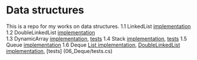 # Data structures

This is a repo for my works on data structures.
1.1 LinkedList [implementation](01_LinkedList/test.cs)  
1.2 DoubleLinkedList [implementation](02_DoubleLinkedList/test2.cs)  
1.3 DynamicArray [implementation](03_DynamicArray/DynArr.cs), [tests](03_DynamicArray/tests.cs)
1.4 Stack [implementation](04_Stack/stack.cs), [tests](04_Stack/tests.cs) 
1.5 Queue [implementation](05_Queue/Queue.cs)
1.6 Deque [List implementation](06_Deque/deque_List.cs), [DoubleLinkedList implementation](06_Deque/deque_LinkedList.cs), [tests] (06_Deque/tests.cs)